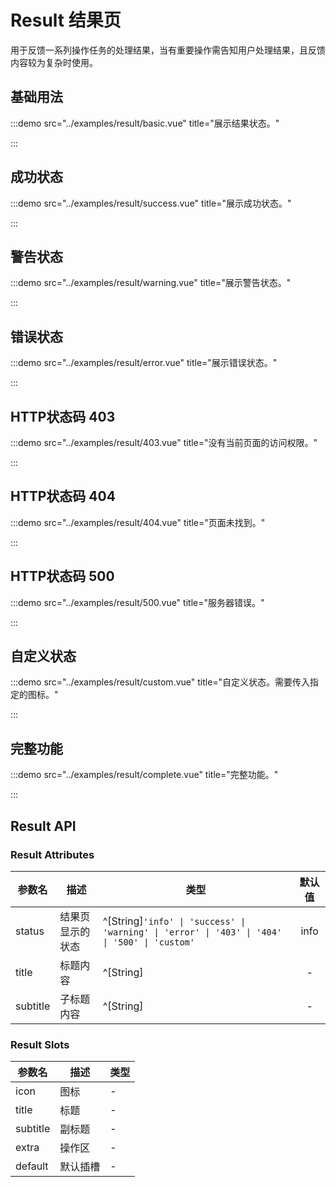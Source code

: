 # Result 结果页

用于反馈一系列操作任务的处理结果，当有重要操作需告知用户处理结果，且反馈内容较为复杂时使用。

## 基础用法

:::demo src="../examples/result/basic.vue" title="展示结果状态。"

:::

## 成功状态

:::demo src="../examples/result/success.vue" title="展示成功状态。"

:::

## 警告状态

:::demo src="../examples/result/warning.vue" title="展示警告状态。"

:::

## 错误状态

:::demo src="../examples/result/error.vue" title="展示错误状态。"

:::

## HTTP状态码 403

:::demo src="../examples/result/403.vue" title="没有当前页面的访问权限。"

:::

## HTTP状态码 404

:::demo src="../examples/result/404.vue" title="页面未找到。"

:::

## HTTP状态码 500

:::demo src="../examples/result/500.vue" title="服务器错误。"

:::

## 自定义状态

:::demo src="../examples/result/custom.vue" title="自定义状态。需要传入指定的图标。"

:::

## 完整功能

:::demo src="../examples/result/complete.vue" title="完整功能。"

:::


## Result API

### Result Attributes

| 参数名 | 描述 | 类型 | 默认值 |
| --------- | ---- | ---- | :----: |
| status | 结果页显示的状态 | ^[String]`'info' \| 'success' \| 'warning' \| 'error' \| '403' \| '404' \| '500' \| 'custom'` | info |
| title | 标题内容  | ^[String] | - |
| subtitle | 子标题内容 | ^[String] | - |

### Result Slots

| 参数名 | 描述 | 类型 |
| ------ | ---- | ---- |
| icon | 图标 | - |
| title | 标题 | - |
| subtitle | 副标题 | - |
| extra | 操作区 | - |
| default | 默认插槽 | - |
